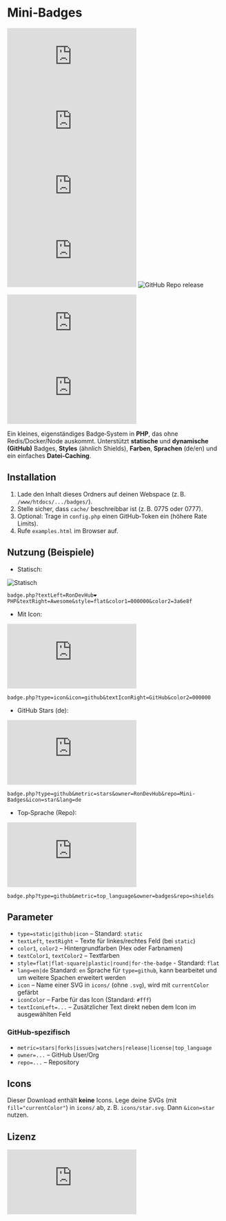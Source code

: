 # Mini‑Badges
![GitHub Repo stars](https://mini-badges.rondevhub.de/badge.php?type=github&metric=stars&owner=RonDevHub&repo=Mini-Badges&style=flat&icon=github) ![GitHub Repo language](https://mini-badges.rondevhub.de/badge.php?type=github&metric=top_language&owner=RonDevHub&repo=Mini-Badges) ![GitHub Repo license](https://mini-badges.rondevhub.de/badge.php?type=github&metric=license&owner=RonDevHub&repo=Mini-Badges) ![GitHub Repo release](https://mini-badges.rondevhub.de/badge.php?type=github&metric=release&owner=RonDevHub&repo=Mini-Badges) ![GitHub Repo release](https://mini-badges.rondevhub.de/badge.php?type=static&textLeft=PHP&textRight=♥️)

<a href="https://www.buymeacoffee.com/RonDev" target="_blank">![Buy me a coffee](https://mini-badges.rondevhub.de/badge.php?type=icon&icon=cup-togo&textIconRight=By%20me%20a%20Coffee&color2=0077b5)</a>  <a href='https://ko-fi.com/U6U31EV2VS' target='_blank'>![Buy me a coffee](https://mini-badges.rondevhub.de/badge.php?type=icon&icon=cup-togo&textIconRight=ko-fi.com&color2=0077b5)</a>

Ein kleines, eigenständiges Badge‑System in **PHP**, das ohne Redis/Docker/Node auskommt.
Unterstützt **statische** und **dynamische (GitHub)** Badges, **Styles** (ähnlich Shields),
**Farben**, **Sprachen** (de/en) und ein einfaches **Datei‑Caching**.

## Installation
1. Lade den Inhalt dieses Ordners auf deinen Webspace (z. B. `/www/htdocs/.../badges/`).
2. Stelle sicher, dass `cache/` beschreibbar ist (z. B. 0775 oder 0777).
3. Optional: Trage in `config.php` einen GitHub‑Token ein (höhere Rate Limits).
4. Rufe `examples.html` im Browser auf.

## Nutzung (Beispiele)
- Statisch:

![Statisch](https://mini-badges.rondevhub.de/badge.php?textLeft=RonDevHub❤️PHP&textRight=Awesome&style=flat&color1=000000&color2=3a6e8f)

  `badge.php?textLeft=RonDevHub❤️PHP&textRight=Awesome&style=flat&color1=000000&color2=3a6e8f`

- Mit Icon:

![Mit Icon](https://mini-badges.rondevhub.de/badge.php?type=icon&icon=github&textIconRight=GitHub&color2=000000)

  `badge.php?type=icon&icon=github&textIconRight=GitHub&color2=000000`

- GitHub Stars (de):

![GitHub Repo release](https://mini-badges.rondevhub.de/badge.php?type=github&metric=stars&owner=RonDevHub&repo=Mini-Badges&icon=star&lang=de)

  `badge.php?type=github&metric=stars&owner=RonDevHub&repo=Mini-Badges&icon=star&lang=de`

- Top‑Sprache (Repo):

![GitHub Repo release](https://mini-badges.rondevhub.de/badge.php?type=github&metric=top_language&owner=RonDevHub&repo=Mini-Badges)

  `badge.php?type=github&metric=top_language&owner=badges&repo=shields`

## Parameter
- `type=static|github|icon` – Standard: `static`
- `textLeft`, `textRight` – Texte für linkes/rechtes Feld (bei `static`)
- `color1`, `color2` – Hintergrundfarben (Hex oder Farbnamen)
- `textColor1`, `textColor2` – Textfarben
- `style=flat|flat-square|plastic|round|for-the-badge` - Standard: `flat`
- `lang=en|de` Standard: `en` Sprache für `type=github`, kann bearbeitet und um weitere Spachen erweitert werden
- `icon` – Name einer SVG in `icons/` (ohne `.svg`), wird mit `currentColor` gefärbt
- `iconColor` – Farbe für das Icon (Standard: `#fff`)
- `textIconLeft=...` – Zusätzlicher Text direkt neben dem Icon im ausgewählten Feld

### GitHub‑spezifisch
- `metric=stars|forks|issues|watchers|release|license|top_language`
- `owner=...` – GitHub User/Org
- `repo=...` – Repository

## Icons
Dieser Download enthält **keine** Icons. Lege deine SVGs (mit `fill="currentColor"`) in `icons/` ab,
z. B. `icons/star.svg`. Dann `&icon=star` nutzen.

## Lizenz
![GitHub Repo license](https://mini-badges.rondevhub.de/badge.php?type=github&metric=license&owner=RonDevHub&repo=Mini-Badges)

